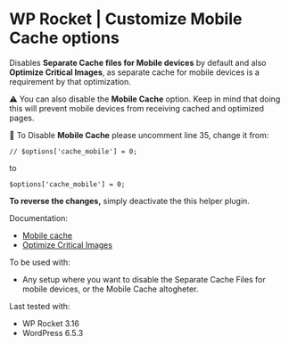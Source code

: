 # WP Rocket | Customize Mobile Cache options

Disables **Separate Cache files for Mobile devices** by default and also **Optimize Critical Images**, as separate cache for mobile devices is a requirement by that optimization.

⚠️ You can also disable the **Mobile Cache** option. 
Keep in mind that doing this will prevent mobile devices from receiving cached and optimized pages. 

📝 To Disable **Mobile Cache** please uncomment line 35, change it from:

    // $options['cache_mobile'] = 0;
    
to

    $options['cache_mobile'] = 0;

**To reverse the changes,** simply deactivate the this helper plugin. 

Documentation:
* [Mobile cache](https://docs.wp-rocket.me/article/708-mobile-cache)
* [Optimize Critical Images](https://docs.wp-rocket.me/article/1816-optimize-critical-images)

To be used with:
* Any setup where you want to disable the Separate Cache Files for mobile devices, or the Mobile Cache altogheter. 

Last tested with:
* WP Rocket 3.16
* WordPress 6.5.3




